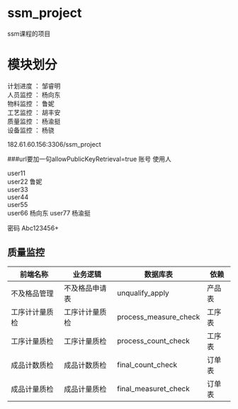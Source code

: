 
# ssm_project
ssm课程的项目

# 模块划分
计划进度 ： 邹睿明  
人员监控 ： 杨向东  
物料监控 ： 鲁妮  
工艺监控 ： 胡丰安  
质量监控 ： 杨渝挺  
设备监控 ： 杨骁  



182.61.60.156:3306/ssm_project

###url要加一句allowPublicKeyRetrieval=true
账号        使用人

user11      
user22      鲁妮    
user33      
user44      
user55      
user66      杨向东
user77      杨渝挺

密码
Abc123456+


## 质量监控                      
|前端名称|业务逻辑|数据库表|依赖|
|------|------|------|------|
|不及格品管理  	|不及格品申请表 |unqualify_apply 		|产品表|
|工序计计量质检	|工序计计量质检	|process_measure_check	|工序表|
|工序计量质检	|工序计量质检	|process_count_check	|工序表|
|成品计数质检	|成品计数质检	|final_count_check		|订单表|
|成品计量质检	|成品计量质检	|final_measuret_check	|订单表|
